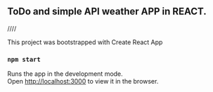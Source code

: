 ## ToDo and simple API weather APP in REACT.


////


This project was bootstrapped with Create React App
### `npm start`
Runs the app in the development mode.<br />
Open [http://localhost:3000](http://localhost:3000) to view it in the browser.
